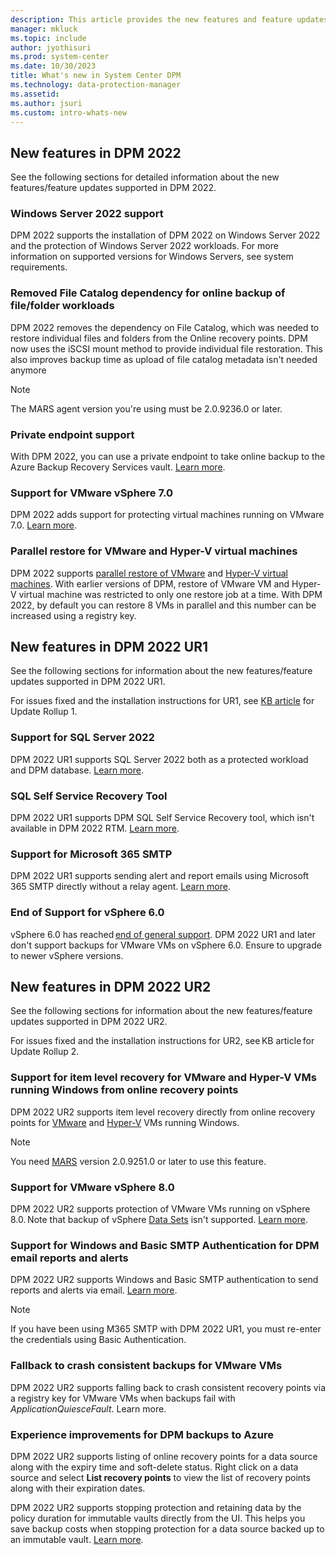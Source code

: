 ```yaml
---
description: This article provides the new features and feature updates supported by System Center DPM 2022.
manager: mkluck
ms.topic: include
author: jyothisuri
ms.prod: system-center
ms.date: 10/30/2023
title: What's new in System Center DPM
ms.technology: data-protection-manager
ms.assetid:
ms.author: jsuri
ms.custom: intro-whats-new
---
```


## New features in DPM 2022

See the following sections for detailed information about the new features/feature updates supported in DPM 2022.

### Windows Server 2022 support

DPM 2022 supports the installation of DPM 2022 on Windows Server 2022 and the protection of Windows Server 2022 workloads. For more information on supported versions for Windows Servers, see system requirements.

### Removed File Catalog dependency for online backup of file/folder workloads

DPM 2022 removes the dependency on File Catalog, which was needed to restore individual files and folders from the Online recovery points. DPM now uses the iSCSI mount method to provide individual file restoration. This also improves backup time as upload of file catalog metadata isn't needed anymore

> [!NOTE]
> The MARS agent version you're using must be 2.0.9236.0 or later.

### Private endpoint support
With DPM 2022, you can use a private endpoint to take online backup to the Azure Backup Recovery Services vault. [Learn more](/azure/backup/private-endpoints-overview).

### Support for VMware vSphere 7.0

DPM 2022 adds support for protecting virtual machines running on VMware 7.0. [Learn more](/system-center/dpm/back-up-vmware).

### Parallel restore for VMware and Hyper-V virtual machines

DPM 2022 supports [parallel restore of VMware](/system-center/dpm/back-up-vmware#vmware-parallel-restore-in-dpm-2022) and [Hyper-V virtual machines](/system-center/dpm/back-up-hyper-v-virtual-machines#recover-backed-up-virtual-machines). With earlier versions of DPM, restore of VMware VM and Hyper-V virtual machine was restricted to only one restore job at a time. With DPM 2022, by default you can restore 8 VMs in parallel and this number can be increased using a registry key.

## New features in DPM 2022 UR1

See the following sections for information about the new features/feature updates supported in DPM 2022 UR1.

For issues fixed and the installation instructions for UR1, see [KB article](https://support.microsoft.com/topic/update-rollup-1-for-system-center-2022-data-protection-manager-81543e78-69c2-4b75-9780-0ac1b98debf1) for Update Rollup 1.

### Support for SQL Server 2022

DPM 2022 UR1 supports SQL Server 2022 both as a protected workload and DPM database. [Learn more](/system-center/dpm/prepare-environment-for-dpm#sql-server-database).

### SQL Self Service Recovery Tool

DPM 2022 UR1 supports DPM SQL Self Service Recovery tool, which isn't available in DPM 2022 RTM. [Learn more](/system-center/dpm/back-up-sql-server?view=sc-dpm-2022#allow-sql-server-admins-to-restore-data).

### Support for Microsoft 365 SMTP

DPM 2022 UR1 supports sending alert and report emails using Microsoft 365 SMTP directly without a relay agent. [Learn more](/system-center/dpm/monitor-dpm?view=sc-dpm-2022#configure-email-for-dpm).

### End of Support for vSphere 6.0

vSphere 6.0 has reached [end of general support](https://blogs.vmware.com/vsphere/2019/10/vsphere-6-0-reaches-end-of-general-support-eogs-in-march-2020.html). DPM 2022 UR1 and later don't support backups for VMware VMs on vSphere 6.0. Ensure to upgrade to newer vSphere versions.

## New features in DPM 2022 UR2

See the following sections for information about the new features/feature updates supported in DPM 2022 UR2.

For issues fixed and the installation instructions for UR2, see KB article for Update Rollup 2.

### Support for item level recovery for VMware and Hyper-V VMs running Windows from online recovery points

DPM 2022 UR2 supports item level recovery directly from online recovery points for [VMware](https://learn.microsoft.com/system-center/dpm/back-up-vmware&tabs=Add%22%20%5Cl%20%22restore-an-individual-file-from-a-vm) and [Hyper-V](https://learn.microsoft.com/system-center/dpm/back-up-hyper-v-virtual-machines) VMs running Windows.  

>[!NOTE]
>You need [MARS](https://support.microsoft.com/topic/update-for-azure-backup-for-microsoft-azure-recovery-services-agent-bb330054-65d3-4432-a45e-362e1888dd2c) version 2.0.9251.0 or later to use this feature.  

### Support for VMware vSphere 8.0

DPM 2022 UR2 supports protection of VMware VMs running on vSphere 8.0. Note that backup of vSphere [Data Sets](https://core.vmware.com/resource/vsphere-datasets) isn't supported. [Learn more](https://learn.microsoft.com/system-center/dpm/back-up-vmware).

### Support for Windows and Basic SMTP Authentication for DPM email reports and alerts  

DPM 2022 UR2 supports Windows and Basic SMTP authentication to send reports and alerts via email. [Learn more](https://learn.microsoft.com/system-center/dpm/monitor-dpm).

>[!NOTE]
>If you have been using M365 SMTP with DPM 2022 UR1, you must re-enter the credentials using Basic Authentication.  

### Fallback to crash consistent backups for VMware VMs  

DPM 2022 UR2 supports falling back to crash consistent recovery points via a registry key for VMware VMs when backups fail with *ApplicationQuiesceFault*. Learn more.

### Experience improvements for DPM backups to Azure

DPM 2022 UR2 supports listing of online recovery points for a data source along with the expiry time and soft-delete status. Right click on a data source and select **List recovery points** to view the list of recovery points along with their expiration dates.

DPM 2022 UR2 supports stopping protection and retaining data by the policy duration for immutable vaults directly from the UI. This helps you save backup costs when stopping protection for a data source backed up to an immutable vault. [Learn more](https://learn.microsoft.com/azure/backup/backup-azure-security-feature#immutability-support).